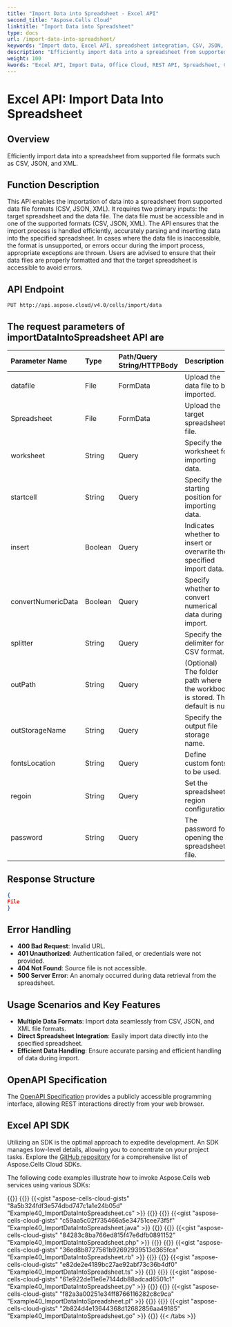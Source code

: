 ```yaml
---
title: "Import Data into Spreadsheet - Excel API"
second_title: "Aspose.Cells Cloud"
linktitle: "Import Data into Spreadsheet"
type: docs
url: /import-data-into-spreadsheet/
keywords: "Import data, Excel API, spreadsheet integration, CSV, JSON, XML, data handling, Aspose.Cells"
description: "Efficiently import data into a spreadsheet from supported formats like CSV, JSON, and XML using the Excel API."
weight: 100
kwords: "Excel API, Import Data, Office Cloud, REST API, Spreadsheet, CSV, JSON, XML, Data Integration, Error Handling"
---
```


# **Excel API: Import Data Into Spreadsheet**

## **Overview**

Efficiently import data into a spreadsheet from supported file formats such as CSV, JSON, and XML.

## **Function Description**

This API enables the importation of data into a spreadsheet from supported data file formats (CSV, JSON, XML).
It requires two primary inputs: the target spreadsheet and the data file.
The data file must be accessible and in one of the supported formats (CSV, JSON, XML).
The API ensures that the import process is handled efficiently, accurately parsing and inserting data into the specified spreadsheet.
In cases where the data file is inaccessible, the format is unsupported, or errors occur during the import process, appropriate exceptions are thrown.
Users are advised to ensure that their data files are properly formatted and that the target spreadsheet is accessible to avoid errors.

## **API Endpoint**

```http
PUT http://api.aspose.cloud/v4.0/cells/import/data
```

## The request parameters of **importDataIntoSpreadsheet** API are

| Parameter Name | Type | Path/Query String/HTTPBody | Description |
| :- | :- | :- |:- |
| datafile | File | FormData | Upload the data file to be imported. |
| Spreadsheet | File | FormData | Upload the target spreadsheet file. |
| worksheet | String | Query | Specify the worksheet for importing data. |
| startcell | String | Query | Specify the starting position for importing data. |
| insert | Boolean | Query | Indicates whether to insert or overwrite the specified import data. |
| convertNumericData | Boolean | Query | Specify whether to convert numerical data during import. |
| splitter | String | Query | Specify the delimiter for CSV format. |
| outPath | String | Query | (Optional) The folder path where the workbook is stored. The default is null. |
| outStorageName | String | Query | Specify the output file storage name. |
| fontsLocation | String | Query | Define custom fonts to be used. |
| regoin | String | Query | Set the spreadsheet region configuration. |
| password | String | Query | The password for opening the spreadsheet file. |

## **Response Structure**

```json
{
File
}
```

## **Error Handling**

- **400 Bad Request**: Invalid URL.
- **401 Unauthorized**: Authentication failed, or credentials were not provided.
- **404 Not Found**: Source file is not accessible.
- **500 Server Error**: An anomaly occurred during data retrieval from the spreadsheet.

## **Usage Scenarios and Key Features**

- **Multiple Data Formats**: Import data seamlessly from CSV, JSON, and XML file formats.
- **Direct Spreadsheet Integration**: Easily import data directly into the specified spreadsheet.
- **Efficient Data Handling**: Ensure accurate parsing and efficient handling of data during import.

## **OpenAPI Specification**

The [OpenAPI Specification](https://reference.aspose.cloud/cells/#/DataProcessingController/ImportDataIntoSpreadsheet) provides a publicly accessible programming interface, allowing REST interactions directly from your web browser.

## **Excel API SDK**

Utilizing an SDK is the optimal approach to expedite development. An SDK manages low-level details, allowing you to concentrate on your project tasks. Explore the [GitHub repository](https://github.com/aspose-cells-cloud) for a comprehensive list of Aspose.Cells Cloud SDKs.

The following code examples illustrate how to invoke Aspose.Cells web services using various SDKs:

{{<tabs tabTotal="8" tabID="1" tabName1="C#" tabName2="Java" tabName3="PHP" tabName4="Ruby" tabName5="Node.js" tabName6="Python" tabName7="Perl" tabName8="Go" >}}
{{<tab tabNum="1" >}}
{{<gist "aspose-cells-cloud-gists" "8a5b324fdf3e574dbd747c1a1e24b05d" "Example40_ImportDataIntoSpreadsheet.cs" >}}
{{</tab>}}
{{<tab tabNum="2" >}}
{{<gist "aspose-cells-cloud-gists" "c59aa5c02f735466a5e34751cee73f5f" "Example40_ImportDataIntoSpreadsheet.java" >}}
{{</tab>}}
{{<tab tabNum="3" >}}
{{<gist "aspose-cells-cloud-gists" "84283c8ba766ed815f47e6dfb0891152" "Example40_ImportDataIntoSpreadsheet.php" >}}
{{</tab>}}
{{<tab tabNum="4" >}}
{{<gist "aspose-cells-cloud-gists" "36ed8b8727561b92692939513d365fca" "Example40_ImportDataIntoSpreadsheet.rb" >}}
{{</tab>}}
{{<tab tabNum="5" >}}
{{<gist "aspose-cells-cloud-gists" "e82de2e4189bc27ae92abf73c36b4df0" "Example40_ImportDataIntoSpreadsheet.ts" >}}
{{</tab>}}
{{<tab tabNum="6" >}}
{{<gist "aspose-cells-cloud-gists" "61e922de11e6e7144db88adcad6501c1" "Example40_ImportDataIntoSpreadsheet.py" >}}
{{</tab>}}
{{<tab tabNum="7" >}}
{{<gist "aspose-cells-cloud-gists" "f82a3a00251e34ff8766116282c8c9ca" "Example40_ImportDataIntoSpreadsheet.pl" >}}
{{</tab>}}
{{<tab tabNum="8" >}}
{{<gist "aspose-cells-cloud-gists" "2b824d4e13644368d12682856aa49185" "Example40_ImportDataIntoSpreadsheet.go" >}}
{{</tab>}}
{{< /tabs >}}
